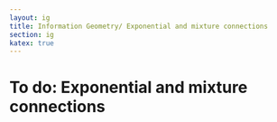 ```yaml
---
layout: ig
title: Information Geometry/ Exponential and mixture connections
section: ig
katex: true
---
```


# To do: Exponential and mixture connections
